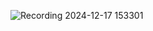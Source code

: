 
![Recording 2024-12-17 153301](https://github.com/user-attachments/assets/21117424-0c7e-4e0a-bca7-784f56bd7d9b)
